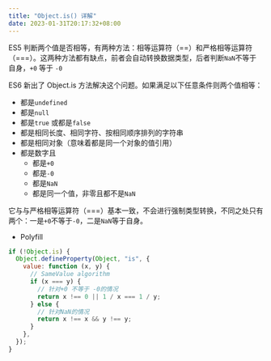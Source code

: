 ```yaml
---
title: "Object.is() 详解"
date: 2023-01-31T20:17:32+08:00
---
```


ES5 判断两个值是否相等，有两种方法：相等运算符（==）和严格相等运算符（===）。这两种方法都有缺点，前者会自动转换数据类型，后者判断`NaN`不等于自身，`+0` 等于 `-0`

ES6 新出了 Object.is 方法解决这个问题。如果满足以下任意条件则两个值相等：

- 都是`undefined`
- 都是`null`
- 都是`true` 或都是`false`
- 都是相同长度、相同字符、按相同顺序排列的字符串
- 都是相同对象（意味着都是同一个对象的值引用）
- 都是数字且
  - 都是`+0`
  - 都是`-0`
  - 都是`NaN`
  - 都是同一个值，非零且都不是`NaN`

它与与严格相等运算符（===）基本一致，不会进行强制类型转换，不同之处只有两个：一是`+0`不等于`-0`，二是`NaN`等于自身。

- Polyfill

```js
if (!Object.is) {
  Object.defineProperty(Object, "is", {
    value: function (x, y) {
      // SameValue algorithm
      if (x === y) {
        // 针对+0 不等于 -0的情况
        return x !== 0 || 1 / x === 1 / y;
      } else {
        // 针对NaN的情况
        return x !== x && y !== y;
      }
    },
  });
}
```
